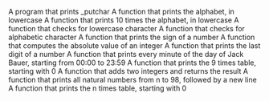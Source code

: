 A program that prints _putchar
A function that prints the alphabet, in lowercase
A function that prints 10 times the alphabet, in lowercase
A function that checks for lowercase character
A function that checks for alphabetic character
A function that prints the sign of a number
A function that computes the absolute value of an integer
A function that prints the last digit of a number
A function that prints every minute of the day of Jack Bauer, starting from 00:00 to 23:59
A function that prints the 9 times table, starting with 0
A function that adds two integers and returns the result
A function that prints all natural numbers from n to 98, followed by a new line
A function that prints the n times table, starting with 0
